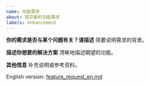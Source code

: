 ```yaml
---
name: 功能需求
about: 提交新的功能需求
labels: enhancement
---
```


**你的需求是否与某个问题有关？请描述**
简要说明需求的背景。

**描述你想要的解决方案**
清晰地描述期望的功能。

**其他信息**
补充说明或参考资料。

English version: [feature_request_en.md](feature_request_en.md)
